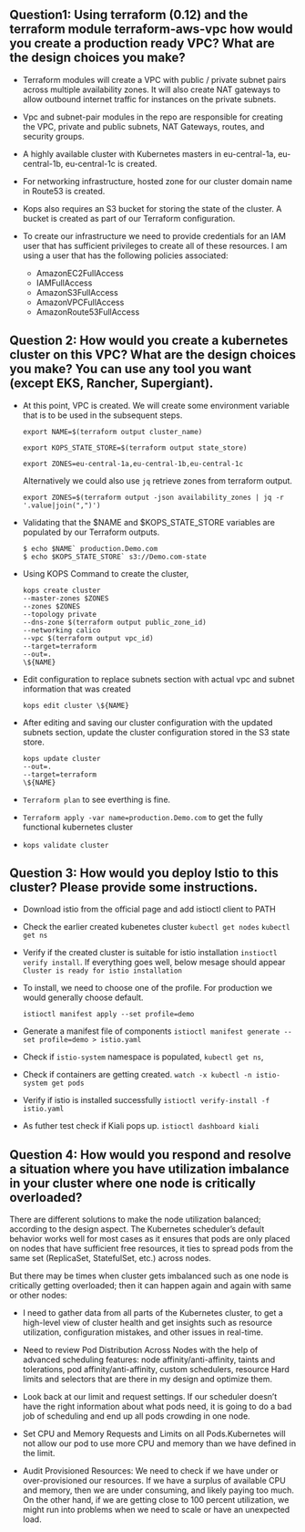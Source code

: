 ## Question1: Using terraform (0.12) and the terraform module terraform-aws-vpc how would you create a production ready VPC? What are the design choices you make?

- Terraform modules will create a VPC with public / private subnet pairs across multiple availability zones. It will also create NAT gateways to allow outbound internet traffic for instances on the private subnets.

- Vpc and subnet-pair modules in the repo are responsible for creating the VPC, private and public subnets, NAT Gateways, routes, and security groups.

- A highly available cluster with Kubernetes masters in eu-central-1a, eu-central-1b, eu-central-1c is created.

- For networking infrastructure, hosted zone for our cluster domain name in Route53 is created.

- Kops also requires an S3 bucket for storing the state of the cluster. A bucket is created as part of our Terraform configuration.

- To create our infrastructure we need to provide credentials for an IAM user that has sufficient privileges to create all of these resources. I am using a user that has the following policies associated:

  - AmazonEC2FullAccess
  - IAMFullAccess
  - AmazonS3FullAccess
  - AmazonVPCFullAccess
  - AmazonRoute53FullAccess

## Question 2: How would you create a kubernetes cluster on this VPC? What are the design choices you make? You can use any tool you want (except EKS, Rancher, Supergiant).

- At this point, VPC is created. We will create some environment variable that is to be used in the subsequent steps.

      export NAME=$(terraform output cluster_name)

      export KOPS_STATE_STORE=$(terraform output state_store)

      export ZONES=eu-central-1a,eu-central-1b,eu-central-1c

  Alternatively we could also use `jq` retrieve zones from terraform output.

      export ZONES=$(terraform output -json availability_zones | jq -r '.value|join(",")')

- Validating that the $NAME and $KOPS_STATE_STORE variables are populated by our Terraform outputs.

      $ echo $NAME` production.Demo.com
      $ echo $KOPS_STATE_STORE` s3://Demo.com-state

- Using KOPS Command to create the cluster,

      kops create cluster
      --master-zones $ZONES
      --zones $ZONES
      --topology private
      --dns-zone $(terraform output public_zone_id)
      --networking calico
      --vpc $(terraform output vpc_id)
      --target=terraform
      --out=.
      \${NAME}

- Edit configuration to replace subnets section with actual vpc and subnet information that was created

      kops edit cluster \${NAME}

- After editing and saving our cluster configuration with the updated subnets section, update the cluster configuration stored in the S3 state store.

      kops update cluster
      --out=.
      --target=terraform
      \${NAME}

- `Terraform plan` to see everthing is fine.

- `Terraform apply -var name=production.Demo.com` to get the fully functional kubernetes cluster

- `kops validate cluster`

## Question 3: How would you deploy Istio to this cluster? Please provide some instructions.

- Download istio from the official page and add istioctl client to PATH

- Check the earlier created kubenetes cluster
  `kubectl get nodes`
  `kubectl get ns`

- Verify if the created cluster is suitable for istio installation
  `instioctl verify install`. If everything goes well, below mesage should appear
  `Cluster is ready for istio installation`

- To install, we need to choose one of the profile. For production we would generally choose default.

  `istioctl manifest apply --set profile=demo`

- Generate a manifest file of components
  `istioctl manifest generate --set profile=demo > istio.yaml`

- Check if `istio-system` namespace is populated,
  `kubectl get ns`,

- Check if containers are getting created.
  `watch -x kubectl -n istio-system get pods`

- Verify if istio is installed successfully
  `istioctl verify-install -f istio.yaml`

- As futher test check if Kiali pops up.
  `istioctl dashboard kiali`

## Question 4: How would you respond and resolve a situation where you have utilization imbalance in your cluster where one node is critically overloaded?

There are different solutions to make the node utilization balanced; according to the design aspect.
The Kubernetes scheduler’s default behavior works well for most cases as it ensures that pods are only placed on nodes that have sufficient free resources, it ties to spread pods from the same set (ReplicaSet, StatefulSet, etc.) across nodes.

But there may be times when cluster gets imbalanced such as one node is critically getting overloaded; then it can happen again and again with same or other nodes:

- I need to gather data from all parts of the Kubernetes cluster, to get a high-level view of cluster health and get insights such as resource utilization, configuration mistakes, and other issues in real-time.

- Need to review Pod Distribution Across Nodes with the help of advanced scheduling features: node affinity/anti-affinity, taints and tolerations, pod affinity/anti-affinity, custom schedulers, resource Hard limits and selectors that are there in my design and optimize them.

- Look back at our limit and request settings. If our scheduler doesn’t have the right information about what pods need, it is going to do a bad job of scheduling and end up all pods crowding in one node.

- Set CPU and Memory Requests and Limits on all Pods.Kubernetes will not allow our pod to use more CPU and memory than we have defined in the limit.

- Audit Provisioned Resources: We need to check if we have under or over-provisioned our resources. If we have a surplus of available CPU and memory, then we are under consuming, and likely paying too much. On the other hand, if we are getting close to 100 percent utilization, we might run into problems when we need to scale or have an unexpected load.